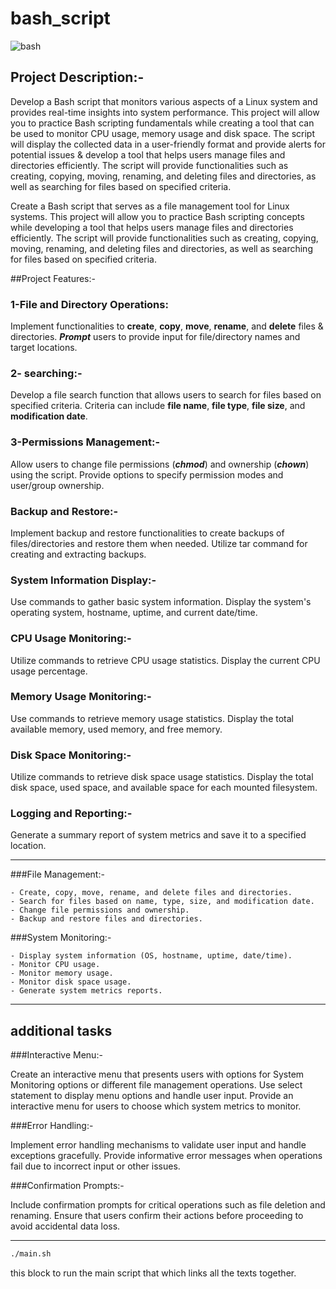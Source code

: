 # bash_script


![bash](https://github.com/user-attachments/assets/938371e6-49a1-44ca-b4e4-cd0fd97f1ea6)



## Project Description:-
Develop a Bash script that monitors various aspects of a Linux system and provides real-time insights into system performance. This project will allow you to practice Bash scripting fundamentals while creating a tool that can be used to monitor CPU usage, memory usage and disk space. The script will display the collected data in a user-friendly format and provide alerts for potential issues & develop a tool that helps users manage files and directories efficiently. The script will provide functionalities such as creating, copying, moving, renaming, and deleting files and directories, as well as searching for files based on specified criteria.


Create a Bash script that serves as a file management tool for Linux systems. This project will allow you to practice Bash scripting concepts while developing a tool that helps users manage files and directories efficiently. The script will provide functionalities such as creating, copying, moving, renaming, and deleting files and directories, as well as searching for files based on specified criteria.


##Project Features:-

### 1-File and Directory Operations:

Implement functionalities to **create**, **copy**, **move**, **rename**, and **delete** files & directories.
***Prompt*** users to provide input for file/directory names and target locations.

### 2- searching:-

Develop a file search function that allows users to search for files based on specified criteria.
Criteria can include **file name**, **file type**, **file size**, and **modification date**.

### 3-Permissions Management:-

Allow users to change file permissions (***chmod***) and ownership (***chown***) using the script.
Provide options to specify permission modes and user/group ownership.


### Backup and Restore:-

Implement backup and restore functionalities to create backups of files/directories and restore them when needed.
Utilize tar command for creating and extracting backups.


### System Information Display:-

Use commands to gather basic system information.
Display the system's operating system, hostname, uptime, and current date/time.

### CPU Usage Monitoring:-

Utilize commands to retrieve CPU usage statistics.
Display the current CPU usage percentage.

### Memory Usage Monitoring:-

Use commands to retrieve memory usage statistics.
Display the total available memory, used memory, and free memory.

### Disk Space Monitoring:-

Utilize commands to retrieve disk space usage statistics.
Display the total disk space, used space, and available space for each mounted filesystem.


### Logging and Reporting:-

Generate a summary report of system metrics and save it to a specified location.


-------------------------------------------


###File Management:-

    - Create, copy, move, rename, and delete files and directories.
    - Search for files based on name, type, size, and modification date.
    - Change file permissions and ownership.
    - Backup and restore files and directories.

###System Monitoring:-

    - Display system information (OS, hostname, uptime, date/time).
    - Monitor CPU usage.
    - Monitor memory usage.
    - Monitor disk space usage.
    - Generate system metrics reports.


---------------------------------------------

## additional tasks

###Interactive Menu:-

Create an interactive menu that presents users with options for System Monitoring options or different file management operations.
Use select statement to display menu options and handle user input.
Provide an interactive menu for users to choose which system metrics to monitor.

###Error Handling:-

Implement error handling mechanisms to validate user input and handle exceptions gracefully.
Provide informative error messages when operations fail due to incorrect input or other issues.

###Confirmation Prompts:-

Include confirmation prompts for critical operations such as file deletion and renaming.
Ensure that users confirm their actions before proceeding to avoid accidental data loss.

-------------------------------------------------


```bash
./main.sh
```
this block to run the main script that which links all the texts together.



